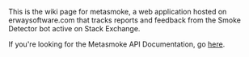 This is the wiki page for metasmoke, a web application hosted on erwaysoftware.com that tracks reports and feedback from the Smoke Detector bot active on Stack Exchange.

If you're looking for the Metasmoke API Documentation, go [here](API-Documentation).